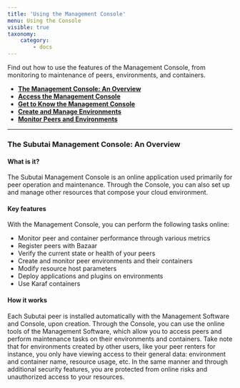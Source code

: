 ```yaml
---
title: 'Using the Management Console'
menu: Using the Console
visible: true
taxonomy:
    category:
        - docs
---
```


Find out how to use the features of the Management Console, from monitoring to maintenance of peers, environments, and containers. 

* **[The Management Console: An Overview](#overview)**
* **[Access the Management Console](console-access)**
* **[Get to Know the Management Console](get-to-know)**
* **[Create and Manage Environments](create-manage-environments)**
* **[Monitor Peers and Environments](monitor-peers-envs)**

***

### <a id="overview"> </a> The Subutai Management Console: An Overview

#### What is it?

The Subutai Management Console is an online application used primarily for peer operation and maintenance. Through the Console, you can also set up and manage other resources that compose your cloud environment.

#### Key features

With the Management Console, you can perform the following tasks online:

* Monitor peer and container performance through various metrics
* Register peers with Bazaar
* Verify the current state or health of your peers
* Create and monitor peer environments and their containers
* Modify resource host parameters
* Deploy applications and plugins on environments
* Use Karaf containers

#### How it works

Each Subutai peer is installed automatically with the Management Software and Console, upon creation. Through the Console, you can use the online tools of the Management Software, which allow you to access peers and perform maintenance tasks on their environments and containers. Take note that for environments created by other users, like your peer renters for instance, you only have viewing access to their general data: environment and container name, resource usage, etc. In the same manner and through additional security features, you are protected from online risks and unauthorized access to your resources.
   
